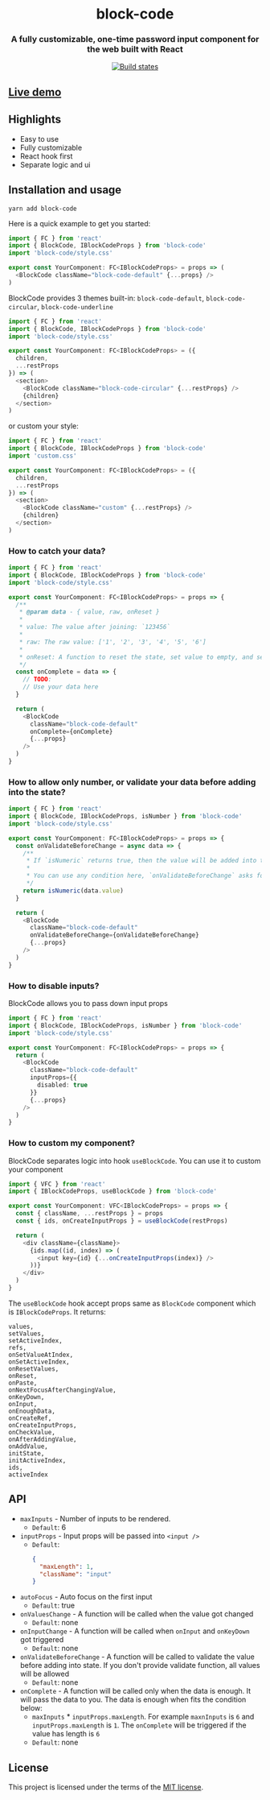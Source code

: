 <h1 align="center" style="border-bottom: none;">block-code</h1>
<h3 align="center">A fully customizable, one-time password input component for the web built with React</h3>
<p align="center">
  <a href="https://github.com/eui-official/block-code/actions/workflows/test.yml?query=branch%3Amain">
    <img alt="Build states" src="https://github.com/eui-official/block-code/actions/workflows/test.yml/badge.svg">
  </a>
</p>

## [Live demo](https://euisoft.github.io/block-code)

## Highlights

- Easy to use
- Fully customizable
- React hook first
- Separate logic and ui

## Installation and usage

```
yarn add block-code
```

Here is a quick example to get you started:

```ts
import { FC } from 'react'
import { BlockCode, IBlockCodeProps } from 'block-code'
import 'block-code/style.css'

export const YourComponent: FC<IBlockCodeProps> = props => (
  <BlockCode className="block-code-default" {...props} />
)
```

BlockCode provides 3 themes built-in: `block-code-default`, `block-code-circular`, `block-code-underline`

```ts
import { FC } from 'react'
import { BlockCode, IBlockCodeProps } from 'block-code'
import 'block-code/style.css'

export const YourComponent: FC<IBlockCodeProps> = ({
  children,
  ...restProps
}) => (
  <section>
    <BlockCode className="block-code-circular" {...restProps} />
    {children}
  </section>
)
```

or custom your style:

```ts
import { FC } from 'react'
import { BlockCode, IBlockCodeProps } from 'block-code'
import 'custom.css'

export const YourComponent: FC<IBlockCodeProps> = ({
  children,
  ...restProps
}) => (
  <section>
    <BlockCode className="custom" {...restProps} />
    {children}
  </section>
)
```

### How to catch your data?

```ts
import { FC } from 'react'
import { BlockCode, IBlockCodeProps } from 'block-code'
import 'block-code/style.css'

export const YourComponent: FC<IBlockCodeProps> = props => {
  /**
   * @param data - { value, raw, onReset }
   *
   * value: The value after joining: `123456`
   *
   * raw: The raw value: ['1', '2', '3', '4', '5', '6']
   *
   * onReset: A function to reset the state, set value to empty, and set focus index to 0.
   */
  const onComplete = data => {
    // TODO:
    // Use your data here
  }

  return (
    <BlockCode
      className="block-code-default"
      onComplete={onComplete}
      {...props}
    />
  )
}
```

### How to allow only number, or validate your data before adding into the state?

```ts
import { FC } from 'react'
import { BlockCode, IBlockCodeProps, isNumber } from 'block-code'
import 'block-code/style.css'

export const YourComponent: FC<IBlockCodeProps> = props => {
  const onValidateBeforeChange = async data => {
    /**
     * If `isNumeric` returns true, then the value will be added into the state
     *
     * You can use any condition here, `onValidateBeforeChange` asks for `Promise<boolean>`
     */
    return isNumeric(data.value)
  }

  return (
    <BlockCode
      className="block-code-default"
      onValidateBeforeChange={onValidateBeforeChange}
      {...props}
    />
  )
}
```

### How to disable inputs?

BlockCode allows you to pass down input props

```ts
import { FC } from 'react'
import { BlockCode, IBlockCodeProps, isNumber } from 'block-code'
import 'block-code/style.css'

export const YourComponent: FC<IBlockCodeProps> = props => {
  return (
    <BlockCode
      className="block-code-default"
      inputProps={{
        disabled: true
      }}
      {...props}
    />
  )
}
```

### How to custom my component?

BlockCode separates logic into hook `useBlockCode`. You can use it to custom your component

```ts
import { VFC } from 'react'
import { IBlockCodeProps, useBlockCode } from 'block-code'

export const YourComponent: VFC<IBlockCodeProps> = props => {
  const { className, ...restProps } = props
  const { ids, onCreateInputProps } = useBlockCode(restProps)

  return (
    <div className={className}>
      {ids.map((id, index) => (
        <input key={id} {...onCreateInputProps(index)} />
      ))}
    </div>
  )
}
```

The `useBlockCode` hook accept props same as `BlockCode` component which is `IBlockCodeProps`. It returns:

```
values,
setValues,
setActiveIndex,
refs,
onSetValueAtIndex,
onSetActiveIndex,
onResetValues,
onReset,
onPaste,
onNextFocusAfterChangingValue,
onKeyDown,
onInput,
onEnoughData,
onCreateRef,
onCreateInputProps,
onCheckValue,
onAfterAddingValue,
onAddValue,
initState,
initActiveIndex,
ids,
activeIndex
```

## API

- `maxInputs` - Number of inputs to be rendered.
  - `Default`: 6
- `inputProps` - Input props will be passed into `<input />`
  - `Default`:
    ```json
    {
      "maxLength": 1,
      "className": "input"
    }
    ```
- `autoFocus` - Auto focus on the first input
  - `Default`: true
- `onValuesChange` - A function will be called when the value got changed
  - `Default`: none
- `onInputChange` - A function will be called when `onInput` and `onKeyDown` got triggered
  - `Default`: none
- `onValidateBeforeChange` - A function will be called to validate the value before adding into state. If you don't provide validate function, all values will be allowed
  - `Default`: none
- `onComplete` - A function will be called only when the data is enough. It will pass the data to you. The data is enough when fits the condition below:
  - `maxInputs` \* `inputProps.maxLength`. For example `maxnInputs` is `6` and `inputProps.maxLength` is `1`. The `onComplete` will be triggered if the value has length is `6`
  - `Default`: none

## License

This project is licensed under the terms of the
[MIT license](/LICENSE).
